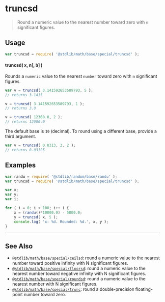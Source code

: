 <!--

@license Apache-2.0

Copyright (c) 2018 The Stdlib Authors.

Licensed under the Apache License, Version 2.0 (the "License");
you may not use this file except in compliance with the License.
You may obtain a copy of the License at

   http://www.apache.org/licenses/LICENSE-2.0

Unless required by applicable law or agreed to in writing, software
distributed under the License is distributed on an "AS IS" BASIS,
WITHOUT WARRANTIES OR CONDITIONS OF ANY KIND, either express or implied.
See the License for the specific language governing permissions and
limitations under the License.

-->

# truncsd

> Round a numeric value to the nearest number toward zero with `n` significant figures.

<section class="usage">

## Usage

```javascript
var truncsd = require( '@stdlib/math/base/special/truncsd' );
```

#### truncsd( x, n\[, b] )

Rounds a `numeric` value to the nearest `number` toward zero with `n` significant figures.

```javascript
var v = truncsd( 3.141592653589793, 5 );
// returns 3.1415

v = truncsd( 3.141592653589793, 1 );
// returns 3.0

v = truncsd( 12368.0, 2 );
// returns 12000.0
```

The default base is `10` (decimal). To round using a different base, provide a third argument.

```javascript
var v = truncsd( 0.0313, 2, 2 );
// returns 0.03125
```

</section>

<!-- /.usage -->

<section class="notes">

</section>

<!-- /.notes -->

<section class="examples">

## Examples

<!-- eslint no-undef: "error" -->

```javascript
var randu = require( '@stdlib/random/base/randu' );
var truncsd = require( '@stdlib/math/base/special/truncsd' );

var x;
var y;
var i;

for ( i = 0; i < 100; i++ ) {
    x = (randu()*10000.0) - 5000.0;
    y = truncsd( x, 5 );
    console.log( 'x: %d. Rounded: %d.', x, y );
}
```

</section>

<!-- /.examples -->

<!-- Section for related `stdlib` packages. Do not manually edit this section, as it is automatically populated. -->

<section class="related">

* * *

## See Also

-   [`@stdlib/math/base/special/ceilsd`][@stdlib/math/base/special/ceilsd]: round a numeric value to the nearest number toward positive infinity with N significant figures.
-   [`@stdlib/math/base/special/floorsd`][@stdlib/math/base/special/floorsd]: round a numeric value to the nearest number toward negative infinity with N significant figures.
-   [`@stdlib/math/base/special/roundsd`][@stdlib/math/base/special/roundsd]: round a numeric value to the nearest number with N significant figures.
-   [`@stdlib/math/base/special/trunc`][@stdlib/math/base/special/trunc]: round a double-precision floating-point number toward zero.

</section>

<!-- /.related -->

<!-- Section for all links. Make sure to keep an empty line after the `section` element and another before the `/section` close. -->

<section class="links">

<!-- <related-links> -->

[@stdlib/math/base/special/ceilsd]: https://github.com/stdlib-js/math/tree/main/base/special/ceilsd

[@stdlib/math/base/special/floorsd]: https://github.com/stdlib-js/math/tree/main/base/special/floorsd

[@stdlib/math/base/special/roundsd]: https://github.com/stdlib-js/math/tree/main/base/special/roundsd

[@stdlib/math/base/special/trunc]: https://github.com/stdlib-js/math/tree/main/base/special/trunc

<!-- </related-links> -->

</section>

<!-- /.links -->
